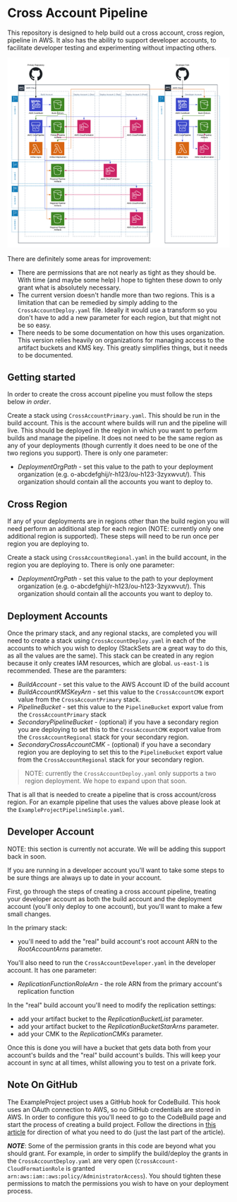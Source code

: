 Cross Account Pipeline
============================

This repository is designed to help build out a cross account, cross region, pipeline in AWS. It also has the ability to support developer accounts, to facilitate developer testing and experimenting without impacting others.

![alt text](CrossAccountPipeline.png "Cross Account Pipeline Diagram")

There are definitely some areas for improvement:
- There are permissions that are not nearly as tight as they should be. With time (and maybe some help) I hope to tighten these down to only grant what is absolutely necessary.
- The current version doesn't handle more than two regions. This is a limitation that can be remedied by simply adding to the `CrossAccountDeploy.yaml` file. Ideally it would use a transform so you don't have to add a new parameter for each region, but that might not be so easy.
- There needs to be some documentation on how this uses organization. This version relies heavily on organizations for managing access to the artifact buckets and KMS key. This greatly simplifies things, but it needs to be documented.

Getting started
---------------

In order to create the cross account pipeline you must follow the steps below *in order*.

Create a stack using `CrossAccountPrimary.yaml`. This should be run in the build account. This is the account where builds will run and the pipeline will live. This should be deployed in the region in which you want to perform builds and manage the pipeline. It does not need to be the same region as any of your deployments (though currently it does need to be one of the two regions you support). There is only one parameter:

- _DeploymentOrgPath_ - set this value to the path to your deployment organization (e.g. o-abcdefghij/r-h123/ou-h123-3zyxwvut/). This organization should contain all the accounts you want to deploy to.

Cross Region
------------

If any of your deployments are in regions other than the build region you will need perform an additional step for each region (NOTE: currently only one additional region is supported). These steps will need to be run once per region you are deploying to.

Create a stack using `CrossAccountRegional.yaml` in the build account, in the region you are deploying to. There is only one parameter:

- _DeploymentOrgPath_ - set this value to the path to your deployment organization (e.g. o-abcdefghij/r-h123/ou-h123-3zyxwvut/). This organization should contain all the accounts you want to deploy to.

Deployment Accounts
-------------------

Once the primary stack, and any regional stacks, are completed you will need to create a stack using `CrossAccountDeploy.yaml` in each of the accounts to which you wish to deploy (StackSets are a great way to do this, as all the values are the same). This stack can be created in any region because it only creates IAM resources, which are global. `us-east-1` is recommended. These are the paramters:

- _BuildAccount_ - set this value to the AWS Account ID of the build account
- _BuildAccountKMSKeyArn_ - set this value to the `CrossAccountCMK` export value from the `CrossAccountPrimary` stack.
- _PipelineBucket_ - set this value to the `PipelineBucket` export value from the `CrossAccountPrimary` stack
- _SecondaryPipelineBucket_ - (optional) if you have a secondary region you are deploying to set this to the `CrossAccountCMK` export value from the `CrossAccountRegional` stack for your secondary region.
- _SecondaryCrossAccountCMK_ - (optional) if you have a secondary region you are deploying to set this to the `PipelineBucket` export value from the `CrossAccountRegional` stack for your secondary region.

> NOTE: currently the `CrossAccountDeploy.yaml` only supports a two region deployment. We hope to expand upon that soon.


That is all that is needed to create a pipeline that is cross account/cross region. For an example pipeline that uses the values above please look at the `ExampleProjectPipelineSimple.yaml`.

Developer Account
-----------------
NOTE: this section is currently not accurate. We will be adding this support back in soon.

If you are running in a developer account you'll want to take some steps to be sure things are always up to date in your account.

First, go through the steps of creating a cross account pipeline, treating your developer account as both the build account and the deployment account (you'll only deploy to one account), but you'll want to make a few small changes.

In the primary stack:
- you'll need to add the "real" build account's root account ARN to the _RootAccountArns_ parameter.

You'll also need to run the `CrossAccountDeveloper.yaml` in the developer account. It has one parameter:
- _ReplicationFunctionRoleArn_ - the role ARN from the primary account's replication function

In the "real" build account you'll need to modify the replication settings:
- add your artifact bucket to the _ReplicationBucketList_ parameter.
- add your artifact bucket to the _ReplicationBucketStarArns_ parameter.
- add your CMK to the _ReplicationCMKs_ parameter.

Once this is done you will have a bucket that gets data both from your account's builds and the "real" build account's builds. This will keep your account in sync at all times, whilst allowing you to test on a private fork.


Note On GitHub
----------------
The ExampleProject project uses a GitHub hook for CodeBuild. This hook uses an OAuth connection to AWS, so no GitHub credentials are stored in AWS. In order to configure this you'll need to go to the CodeBuild page and start the process of creating a build project. Follow the directions in [this article](https://www.itonaut.com/2018/06/18/use-github-source-in-aws-codebuild-project-using-aws-cloudformation/) for direction of what you need to do (just the last part of the article).

**_NOTE_**: Some of the permission grants in this code are beyond what you should grant. For example, in order to simplify the build/deploy the grants in the `CrossAccountDeploy.yaml` are very open (`CrossAccount-CloudFormationRole` is granted `arn:aws:iam::aws:policy/AdministratorAccess`). You should tighten these permissions to match the permissions you wish to have on your deployment process.
